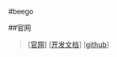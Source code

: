 #beego

##官网

> [[官网](https://beego.me)]
> [[开发文档](https://beego.me/docs/intro/)]
> [[github](https://github.com/astaxie/bee)]